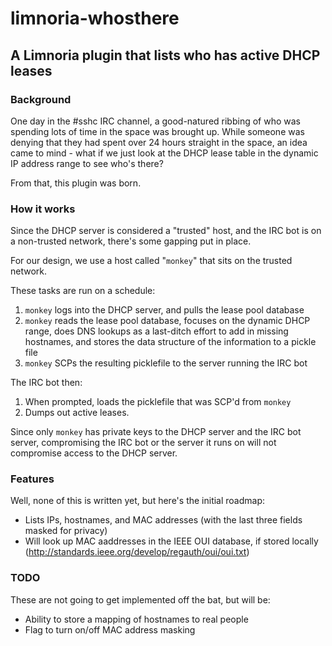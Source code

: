 limnoria-whosthere
===================

A Limnoria plugin that lists who has active DHCP leases
-------------------------------------------------------

### Background

One day in the #sshc IRC channel, a good-natured ribbing of who was spending lots of time in the space was brought up. While someone was denying that they had spent over 24 hours straight in the space, an idea came to mind - what if we just look at the DHCP lease table in the dynamic IP address range to see who's there? 

From that, this plugin was born. 

### How it works

Since the DHCP server is considered a "trusted" host, and the IRC bot is on a non-trusted network, there's some gapping put in place.

For our design, we use a host called "`monkey`" that sits on the trusted network.

These tasks are run on a schedule:

1. `monkey` logs into the DHCP server, and pulls the lease pool database
2. `monkey` reads the lease pool database, focuses on the dynamic DHCP range, does DNS lookups as a last-ditch effort to add in missing hostnames, and stores the data structure of the information to a pickle file
3. `monkey` SCPs the resulting picklefile to the server running the IRC bot

The IRC bot then:

1. When prompted, loads the picklefile that was SCP'd from `monkey`
2. Dumps out active leases.

Since only `monkey` has private keys to the DHCP server and the IRC bot server, compromising the IRC bot or the server it runs on will not compromise access to the DHCP server.

### Features

Well, none of this is written yet, but here's the initial roadmap:

* Lists IPs, hostnames, and MAC addresses (with the last three fields masked for privacy) 
* Will look up MAC aaddresses in the IEEE OUI database, if stored locally (http://standards.ieee.org/develop/regauth/oui/oui.txt)

### TODO

These are not going to get implemented off the bat, but will be:

* Ability to store a mapping of hostnames to real people
* Flag to turn on/off MAC address masking
